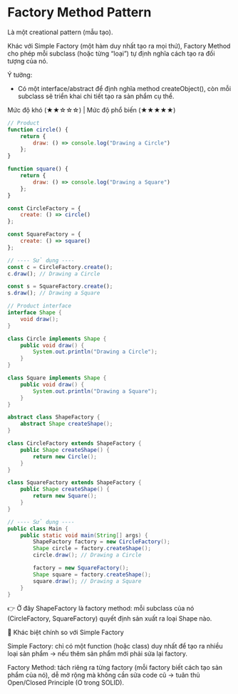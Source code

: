 # Factory Method Pattern

Là một creational pattern (mẫu tạo).

Khác với Simple Factory (một hàm duy nhất tạo ra mọi thứ), Factory Method cho phép mỗi subclass (hoặc từng “loại”) tự định nghĩa cách tạo ra đối tượng của nó.

Ý tưởng:
- Có một interface/abstract để định nghĩa method createObject(), còn mỗi subclass sẽ triển khai chi tiết tạo ra sản phẩm cụ thể.

Mức độ khó (★★☆☆☆) | Mức độ phổ biến (★★★★★)

```javascript
// Product
function circle() {
    return {
        draw: () => console.log("Drawing a Circle")
    };
}

function square() {
    return {
        draw: () => console.log("Drawing a Square")
    };
}

const CircleFactory = {
    create: () => circle()
};

const SquareFactory = {
    create: () => square()
};

// ---- Sử dụng ----
const c = CircleFactory.create();
c.draw(); // Drawing a Circle

const s = SquareFactory.create();
s.draw(); // Drawing a Square
```

```java
// Product interface
interface Shape {
    void draw();
}

class Circle implements Shape {
    public void draw() {
        System.out.println("Drawing a Circle");
    }
}

class Square implements Shape {
    public void draw() {
        System.out.println("Drawing a Square");
    }
}

abstract class ShapeFactory {
    abstract Shape createShape();
}

class CircleFactory extends ShapeFactory {
    public Shape createShape() {
        return new Circle();
    }
}

class SquareFactory extends ShapeFactory {
    public Shape createShape() {
        return new Square();
    }
}

// ---- Sử dụng ----
public class Main {
    public static void main(String[] args) {
        ShapeFactory factory = new CircleFactory();
        Shape circle = factory.createShape();
        circle.draw(); // Drawing a Circle

        factory = new SquareFactory();
        Shape square = factory.createShape();
        square.draw(); // Drawing a Square
    }
}
```
👉 Ở đây ShapeFactory là factory method: mỗi subclass của nó (CircleFactory, SquareFactory) quyết định sản xuất ra loại Shape nào.

🔑 Khác biệt chính so với Simple Factory

Simple Factory: chỉ có một function (hoặc class) duy nhất để tạo ra nhiều loại sản phẩm → nếu thêm sản phẩm mới phải sửa lại factory.

Factory Method: tách riêng ra từng factory (mỗi factory biết cách tạo sản phẩm của nó), dễ mở rộng mà không cần sửa code cũ → tuân thủ Open/Closed Principle (O trong SOLID).